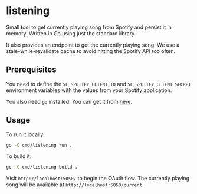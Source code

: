 # listening

Small tool to get currently playing song from Spotify and persist it in memory.
Written in Go using just the standard library.

It also provides an endpoint to get the currently playing song.
We use a stale-while-revalidate cache to avoid hitting the Spotify API too often.

## Prerequisites

You need to define the `SL_SPOTIFY_CLIENT_ID` and `SL_SPOTIFY_CLIENT_SECRET`
environment variables with the values from your Spotify application.

You also need `go` installed. You can get it from [here](https://golang.org/dl/).

## Usage

To run it locally:

```bash
go -C cmd/listening run .
```

To build it:

```bash
go -C cmd/listening build .
```

Visit `http://localhost:5050/` to begin the OAuth flow.
The currently playing song will be available at `http://localhost:5050/current`.
